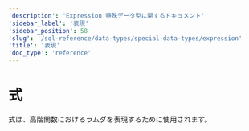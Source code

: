```yaml
---
'description': 'Expression 特殊データ型に関するドキュメント'
'sidebar_label': '表現'
'sidebar_position': 58
'slug': '/sql-reference/data-types/special-data-types/expression'
'title': '表現'
'doc_type': 'reference'
---
```



# 式

式は、高階関数におけるラムダを表現するために使用されます。
